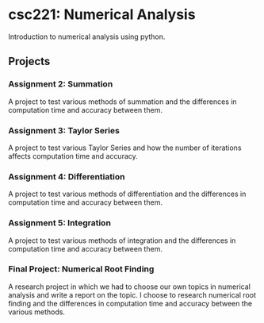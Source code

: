 # csc221: Numerical Analysis
Introduction to numerical analysis using python.

## Projects

### Assignment 2: Summation
A project to test various methods of summation and the differences in computation time and accuracy between them.

### Assignment 3: Taylor Series
A project to test various Taylor Series and how the number of iterations affects computation time and accuracy.

### Assignment 4: Differentiation
A project to test various methods of differentiation and the differences in computation time and accuracy between them.

### Assignment 5: Integration
A project to test various methods of integration and the differences in computation time and accuracy between them.

### Final Project: Numerical Root Finding
A research project in which we had to choose our own topics in numerical analysis and write a report on the topic. I choose to research numerical root finding and the differences in computation time and accuracy between the various methods.
